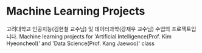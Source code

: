 # Machine Learning Projects
고려대학교 인공지능(김현철 교수님) 및 데이터과학(강재우 교수님) 수업의 프로젝트입니다.
Machine learning projects for 'Artificial Intelligence(Prof. Kim Hyeoncheol)' and 'Data Science(Prof. Kang Jaewoo)' class

